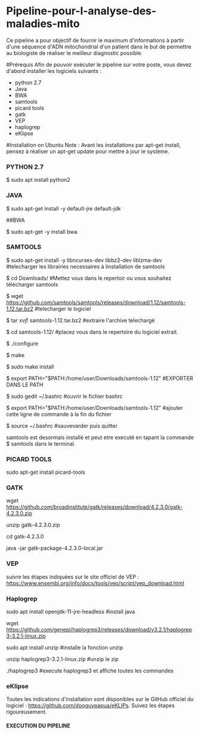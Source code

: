 # Pipeline-pour-l-analyse-des-maladies-mito

Ce pipeline a pour objectif de fournir le maximum d'informations à partir d'une séquence d'ADN mitochondrial d'un patient dans le but de permettre au biologiste de réaliser le meilleur diagnostic possible.

#Prérequis
Afin de pouvoir exécuter le pipeline sur votre poste, vous devez d'abord installer les logiciels suivants :

* python 2.7
* Java
* BWA
* samtools
* picard tools
* gatk
* VEP
* haplogrep
* eKlipse


#Installation on Ubuntu
Note : Avant les installations par apt-get install, pensez à réaliser un apt-get update pour mettre à jour le système.

### PYTHON 2.7
$ sudo apt install python2

### JAVA

$ sudo apt-get install -y default-jre default-jdk

##BWA

$ sudo apt-get -y install bwa

### SAMTOOLS

$ sudo apt-get install -y libncurses-dev libbz2-dev liblzma-dev #telecharger les librairies necessaires à linstallation de samtools

$ cd Downloads/ #Mettez vous dans le repertoir ou vous souhaitez télécharger samtools

$ wget https://github.com/samtools/samtools/releases/download/1.12/samtools-1.12.tar.bz2 #telecharger le logiciel

$ tar xvjf samtools-1.12.tar.bz2 #extraire l'archive telechargé

$ cd samtools-1.12/ #placez vous dans le repertoire du logiciel extrait.

$ ./configure

$ make

$ sudo make install

$ export PATH="$PATH:/home/user/Downloads/samtools-1.12" #EXPORTER DANS LE PATH

$ sudo gedit ~/.bashrc #ouvrir le fichier bashrc

$ export PATH="$PATH:/home/user/Downloads/samtools-1.12" #ajouter cette ligne de commande à la fin du fichier

$ source ~/.bashrc #sauvevarder puis quitter

samtools est desormais installé et peut etre executé en tapant la commande $ samtools dans le terminal.

### PICARD TOOLS 

sudo apt-get install picard-tools

### GATK 

wget https://github.com/broadinstitute/gatk/releases/download/4.2.3.0/gatk-4.2.3.0.zip
    
unzip gatk-4.2.3.0.zip
    
cd  gatk-4.2.3.0
    
java -jar gatk-package-4.2.3.0-local.jar

### VEP 

suivre les étapes indiquées sur le site officiel de VEP : https://www.ensembl.org/info/docs/tools/vep/script/vep_download.html

### Haplogrep

sudo apt install openjdk-11-jre-headless #install java

wget https://github.com/genepi/haplogrep3/releases/download/v3.2.1/haplogrep3-3.2.1-linux.zip

sudo apt install unzip #installe la fonction unzip

unzip haplogrep3-3.2.1-linux.zip #unzip le zip

./haplogrep3 #execute haplogrep3 et affiche toutes les commandes

### eKlipse

Toutes les indications d'installation sont disponibles sur le GitHub officiel du logiciel : https://github.com/dooguypapua/eKLIPs. Suivez les étapes rigoureusement.


#### EXECUTION DU PIPELINE
